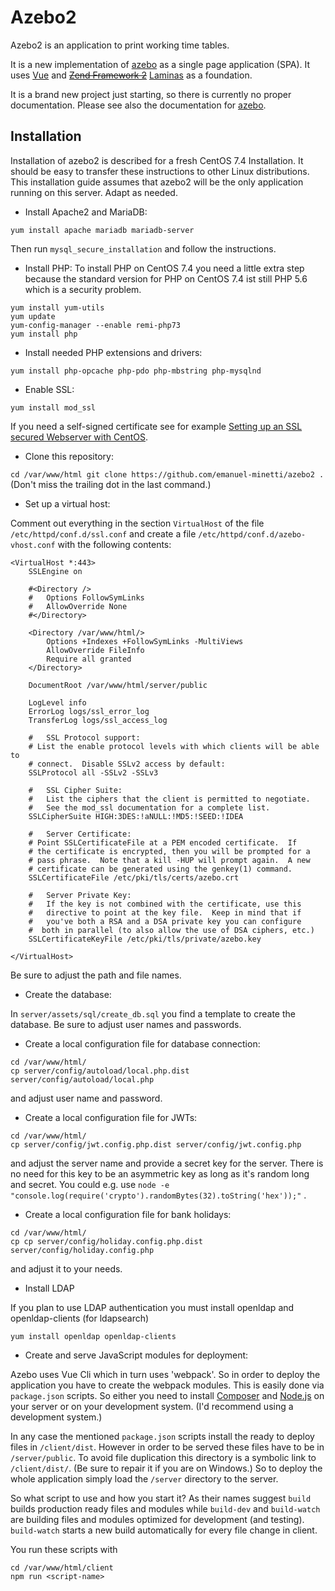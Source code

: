 # Azebo2

Azebo2 is an application to print working time tables.

It is a new implementation of
[azebo](https://github.com/emanuel-minetti/azebo) as a single page
application (SPA).
It uses [Vue](https://vuejs.org/) and
[~~Zend Framework 2~~](https://framework.zend.com/) [Laminas](https://getlaminas.org/) as a foundation.

It is a brand new project just starting, so there is currently no proper documentation.
Please see also the documentation for
[azebo](https://github.com/emanuel-minetti/azebo).

## Installation
Installation of azebo2 is described for a fresh CentOS 7.4 Installation.
It should be easy to transfer these instructions to other Linux distributions.
This installation guide assumes that azebo2 will be the only application running
on this server. Adapt as needed.

* Install Apache2 and MariaDB:

```
yum install apache mariadb mariadb-server
```
Then run `mysql_secure_installation` and follow the instructions.

* Install PHP: To install PHP on CentOS 7.4 you need a little extra step because
the standard version for PHP on CentOS 7.4 ist still PHP 5.6 which is a security problem.

```
yum install yum-utils
yum update
yum-config-manager --enable remi-php73
yum install php
```

* Install needed PHP extensions and drivers:

``
yum install php-opcache php-pdo php-mbstring php-mysqlnd 
``

* Enable SSL:

```
yum install mod_ssl
```
If you need a self-signed certificate see for example
[Setting up an SSL secured Webserver with CentOS](https://wiki.centos.org/HowTos/Https).

* Clone this repository:

``
cd /var/www/html
git clone https://github.com/emanuel-minetti/azebo2 .
``
(Don't miss the trailing dot in the last command.)

* Set up a virtual host:

Comment out everything in the section `VirtualHost` of the file `/etc/httpd/conf.d/ssl.conf` and create a file
`/etc/httpd/conf.d/azebo-vhost.conf` with the following contents:

```
<VirtualHost *:443>
	SSLEngine on

	#<Directory />
	#	Options FollowSymLinks
	#	AllowOverride None
	#</Directory>

	<Directory /var/www/html/>
		Options +Indexes +FollowSymLinks -MultiViews
		AllowOverride FileInfo
		Require all granted
	</Directory>

	DocumentRoot /var/www/html/server/public

	LogLevel info
	ErrorLog logs/ssl_error_log
	TransferLog logs/ssl_access_log

	#   SSL Protocol support:
	# List the enable protocol levels with which clients will be able to
	# connect.  Disable SSLv2 access by default:
	SSLProtocol all -SSLv2 -SSLv3

	#   SSL Cipher Suite:
	#   List the ciphers that the client is permitted to negotiate.
	#   See the mod_ssl documentation for a complete list.
	SSLCipherSuite HIGH:3DES:!aNULL:!MD5:!SEED:!IDEA

	#   Server Certificate:
	# Point SSLCertificateFile at a PEM encoded certificate.  If
	# the certificate is encrypted, then you will be prompted for a
	# pass phrase.  Note that a kill -HUP will prompt again.  A new
	# certificate can be generated using the genkey(1) command.
	SSLCertificateFile /etc/pki/tls/certs/azebo.crt

	#   Server Private Key:
	#   If the key is not combined with the certificate, use this
	#   directive to point at the key file.  Keep in mind that if
	#   you've both a RSA and a DSA private key you can configure
	#  both in parallel (to also allow the use of DSA ciphers, etc.)
	SSLCertificateKeyFile /etc/pki/tls/private/azebo.key

</VirtualHost>
```
Be sure to adjust the path and file names.

* Create the database:

In `server/assets/sql/create_db.sql` you find a template to create the database.
Be sure to adjust user names and passwords.

* Create a local configuration file for database connection:

```
cd /var/www/html/
cp server/config/autoload/local.php.dist server/config/autoload/local.php
```

and adjust user name and password.

* Create a local configuration file for JWTs:

```
cd /var/www/html/
cp server/config/jwt.config.php.dist server/config/jwt.config.php
```

and adjust the server name and provide a secret key for the server.
There is no need for this key to be an asymmetric key as long as it's
random long and secret. You could e.g. use
``node -e "console.log(require('crypto').randomBytes(32).toString('hex'));"`` 
.

* Create a local configuration file for bank holidays:

```
cd /var/www/html/
cp cp server/config/holiday.config.php.dist server/config/holiday.config.php
```

and adjust it to your needs.

* Install LDAP

If you plan to use LDAP authentication you must install openldap and
openldap-clients (for ldapsearch)

```
yum install openldap openldap-clients
```

* Create and serve JavaScript modules for deployment:

Azebo uses Vue Cli which in turn uses 'webpack'. So in order to deploy the application
you have to create the webpack modules. This is easily done via `package.json` scripts.
So either you need to install [Composer](https://getcomposer.org/) and [Node.js](https://nodejs.org/) on your server
or on your development system. (I'd recommend using a development system.)

In any case the mentioned `package.json` scripts install the ready to deploy files in `/client/dist`.
However in order to be served these files have to be in `/server/public`. To avoid file duplication
this directory is a symbolic link to `/client/dist/`. (Be sure to repair it if you are on Windows.)
So to deploy the whole application simply load the ``/server`` directory to the server.

So what script to use and how you start it? As their names suggest ``build`` builds 
production ready files and modules while ``build-dev`` and ``build-watch``
are building files and modules optimized for development (and testing).
``build-watch`` starts a new build automatically for every file change in client.

You run these scripts with

```
cd /var/www/html/client
npm run <script-name>
```






